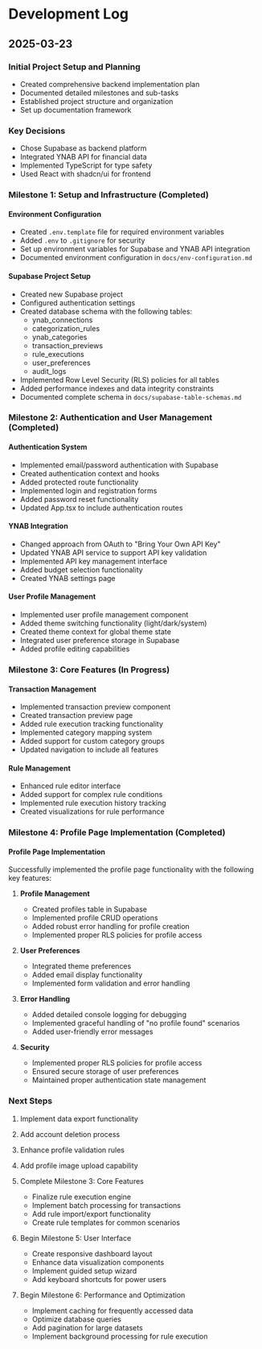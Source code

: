 # Development Log

## 2025-03-23

### Initial Project Setup and Planning
- Created comprehensive backend implementation plan
- Documented detailed milestones and sub-tasks
- Established project structure and organization
- Set up documentation framework

### Key Decisions
- Chose Supabase as backend platform
- Integrated YNAB API for financial data
- Implemented TypeScript for type safety
- Used React with shadcn/ui for frontend

### Milestone 1: Setup and Infrastructure (Completed)
#### Environment Configuration
- Created `.env.template` file for required environment variables
- Added `.env` to `.gitignore` for security
- Set up environment variables for Supabase and YNAB API integration
- Documented environment configuration in `docs/env-configuration.md`

#### Supabase Project Setup
- Created new Supabase project
- Configured authentication settings
- Created database schema with the following tables:
  - ynab_connections
  - categorization_rules
  - ynab_categories
  - transaction_previews
  - rule_executions
  - user_preferences
  - audit_logs
- Implemented Row Level Security (RLS) policies for all tables
- Added performance indexes and data integrity constraints
- Documented complete schema in `docs/supabase-table-schemas.md`

### Milestone 2: Authentication and User Management (Completed)
#### Authentication System
- Implemented email/password authentication with Supabase
- Created authentication context and hooks
- Added protected route functionality
- Implemented login and registration forms
- Added password reset functionality
- Updated App.tsx to include authentication routes

#### YNAB Integration
- Changed approach from OAuth to "Bring Your Own API Key"
- Updated YNAB API service to support API key validation
- Implemented API key management interface
- Added budget selection functionality
- Created YNAB settings page

#### User Profile Management
- Implemented user profile management component
- Added theme switching functionality (light/dark/system)
- Created theme context for global theme state
- Integrated user preference storage in Supabase
- Added profile editing capabilities

### Milestone 3: Core Features (In Progress)
#### Transaction Management
- Implemented transaction preview component
- Created transaction preview page
- Added rule execution tracking functionality
- Implemented category mapping system
- Added support for custom category groups
- Updated navigation to include all features

#### Rule Management
- Enhanced rule editor interface
- Added support for complex rule conditions
- Implemented rule execution history tracking
- Created visualizations for rule performance

### Milestone 4: Profile Page Implementation (Completed)
#### Profile Page Implementation

Successfully implemented the profile page functionality with the following key features:

1. **Profile Management**
   - Created profiles table in Supabase
   - Implemented profile CRUD operations
   - Added robust error handling for profile creation
   - Implemented proper RLS policies for profile access

2. **User Preferences**
   - Integrated theme preferences
   - Added email display functionality
   - Implemented form validation and error handling

3. **Error Handling**
   - Added detailed console logging for debugging
   - Implemented graceful handling of "no profile found" scenarios
   - Added user-friendly error messages

4. **Security**
   - Implemented proper RLS policies for profile access
   - Ensured secure storage of user preferences
   - Maintained proper authentication state management

### Next Steps
1. Implement data export functionality
2. Add account deletion process
3. Enhance profile validation rules
4. Add profile image upload capability
5. Complete Milestone 3: Core Features
   - Finalize rule execution engine
   - Implement batch processing for transactions
   - Add rule import/export functionality
   - Create rule templates for common scenarios

6. Begin Milestone 5: User Interface
   - Create responsive dashboard layout
   - Enhance data visualization components
   - Implement guided setup wizard
   - Add keyboard shortcuts for power users

7. Begin Milestone 6: Performance and Optimization
   - Implement caching for frequently accessed data
   - Optimize database queries
   - Add pagination for large datasets
   - Implement background processing for rule execution
